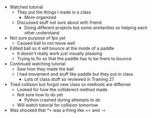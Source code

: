- Watched tutorial
  - They put the things I made in a class
    - More organized
  - Discussed stuff not sure about with friend
    - Doing different projects but some similarities so helping each other understand
- Not sure purpose of fps yet
  - Caused ball to not move well
- Edited ball so it will bounce at the inside of a paddle
  - It doesn't really work just visually pleasing
  - Trying to fix so that the paddle has to be there to bounce
- Continued watching tutorial
  - Saw how they made the ball
  - I had movement and stuff like paddle but they put in class
    - Lots of class stuff so reviewed in Training 27
- Tried collision but forgot new class so methods are differnet
  - Looked for how the colliderect method made
  - Not sure how to do yet
    - Python crashed during attempts to do
  - Will watch tutorial for collision tomorrow
- Was shocked that *= was a thing like += and -=
